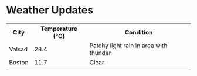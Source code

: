 # Weather Updates

<!-- WEATHER-UPDATE-START -->
<table><tr><th>City</th><th>Temperature (°C)</th><th>Condition</th></tr><tr><td>Valsad</td><td>28.4</td><td>Patchy light rain in area with thunder</td></tr><tr><td>Boston</td><td>11.7</td><td>Clear</td></tr><tr><td></td><td></td><td></td></tr></table>
<!-- WEATHER-UPDATE-END -->
